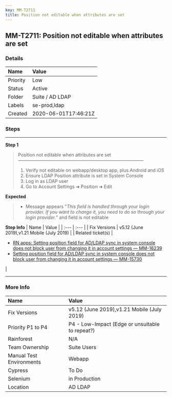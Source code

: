 ```yaml
---
key: MM-T2711
title: Position not editable when attributes are set
---
```


## MM-T2711: Position not editable when attributes are set

### Details

| Name     | Value                |
| :------- | :------------------- |
| Priority | Low                  |
| Status   | Active               |
| Folder   | Suite / AD LDAP      |
| Labels   | se-prod,ldap         |
| Created  | 2020-06-01T17:46:21Z |

### Steps

<hr/>

**Step 1**

> <article>Position not editable when attributes are set<br>————————————————————————————<ol><li>Verify not editable on webapp/desktop app, plus Android and iOS</li><li>Ensure LDAP Position attribute is set in System Console</li><li>Log in as LDAP user</li><li>Go to Account Settings ➜ Position ➜ Edit</li></ol></article>

**Expected**

> <article><ul><li>Message appears "<em>This field is handled through your login provider. If you want to change it, you need to do so through your login provider.</em>" and field is not editable</li></ul></article>

**Step Info**
| Name | Value |
| :--- | :--- |
| Fix Versions | v5.12 (June 2019),v1.21 Mobile (July 2019) |
| Related ticket(s) | <ul><li><a href="https://mattermost.atlassian.net/browse/MM-16239">RN apps: Setting position field for AD/LDAP sync in system console does not block user from changing it in account settings — MM-16239</a></li><li><a href="https://mattermost.atlassian.net/browse/MM-15730">Setting position field for AD/LDAP sync in system console does not block user from changing it in account settings — MM-15730</a></li></ul> |

<hr/>

### More Info

| Name                     | Value                                           |
| :----------------------- | :---------------------------------------------- |
| Fix Versions             | v5.12 (June 2019),v1.21 Mobile (July 2019)      |
| Priority P1 to P4        | P4 - Low-Impact (Edge or unsuitable to repeat?) |
| Rainforest               | N/A                                             |
| Team Ownership           | Suite Users                                     |
| Manual Test Environments | Webapp                                          |
| Cypress                  | To Do                                           |
| Selenium                 | in Production                                   |
| Location                 | AD LDAP                                         |
